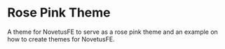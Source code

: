 # Rose Pink Theme
A theme for NovetusFE to serve as a rose pink theme and an example on how to create themes for NovetusFE.
